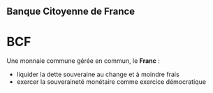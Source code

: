 ## Banque Citoyenne de France

# BCF

Une monnaie commune gérée en commun, le **Franc** :
- liquider la dette souveraine au change et à moindre frais
- exercer la souveraineté monétaire comme exercice démocratique